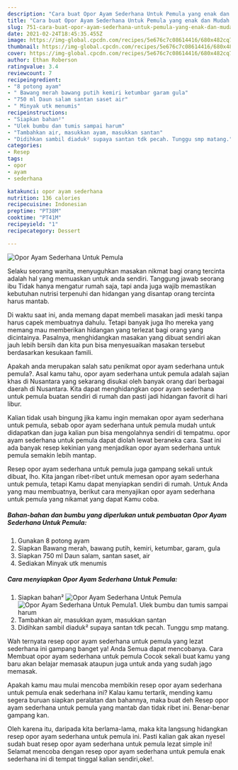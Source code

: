 ```yaml
---
description: "Cara buat Opor Ayam Sederhana Untuk Pemula yang enak dan Mudah Dibuat"
title: "Cara buat Opor Ayam Sederhana Untuk Pemula yang enak dan Mudah Dibuat"
slug: 751-cara-buat-opor-ayam-sederhana-untuk-pemula-yang-enak-dan-mudah-dibuat
date: 2021-02-24T18:45:35.455Z
image: https://img-global.cpcdn.com/recipes/5e676c7c08614416/680x482cq70/opor-ayam-sederhana-untuk-pemula-foto-resep-utama.jpg
thumbnail: https://img-global.cpcdn.com/recipes/5e676c7c08614416/680x482cq70/opor-ayam-sederhana-untuk-pemula-foto-resep-utama.jpg
cover: https://img-global.cpcdn.com/recipes/5e676c7c08614416/680x482cq70/opor-ayam-sederhana-untuk-pemula-foto-resep-utama.jpg
author: Ethan Roberson
ratingvalue: 3.4
reviewcount: 7
recipeingredient:
- "8 potong ayam"
- " Bawang merah bawang putih kemiri ketumbar garam gula"
- "750 ml Daun salam santan saset air"
- " Minyak utk menumis"
recipeinstructions:
- "Siapkan bahan²"
- "Ulek bumbu dan tumis sampai harum"
- "Tambahkan air, masukkan ayam, masukkan santan"
- "Didihkan sambil diaduk² supaya santan tdk pecah. Tunggu smp matang."
categories:
- Resep
tags:
- opor
- ayam
- sederhana

katakunci: opor ayam sederhana 
nutrition: 136 calories
recipecuisine: Indonesian
preptime: "PT38M"
cooktime: "PT41M"
recipeyield: "1"
recipecategory: Dessert

---
```



![Opor Ayam Sederhana Untuk Pemula](https://img-global.cpcdn.com/recipes/5e676c7c08614416/680x482cq70/opor-ayam-sederhana-untuk-pemula-foto-resep-utama.jpg)

Selaku seorang wanita, menyuguhkan masakan nikmat bagi orang tercinta adalah hal yang memuaskan untuk anda sendiri. Tanggung jawab seorang ibu Tidak hanya mengatur rumah saja, tapi anda juga wajib memastikan kebutuhan nutrisi terpenuhi dan hidangan yang disantap orang tercinta harus mantab.

Di waktu  saat ini, anda memang dapat membeli masakan jadi meski tanpa harus capek membuatnya dahulu. Tetapi banyak juga lho mereka yang memang mau memberikan hidangan yang terlezat bagi orang yang dicintainya. Pasalnya, menghidangkan masakan yang dibuat sendiri akan jauh lebih bersih dan kita pun bisa menyesuaikan masakan tersebut berdasarkan kesukaan famili. 



Apakah anda merupakan salah satu penikmat opor ayam sederhana untuk pemula?. Asal kamu tahu, opor ayam sederhana untuk pemula adalah sajian khas di Nusantara yang sekarang disukai oleh banyak orang dari berbagai daerah di Nusantara. Kita dapat menghidangkan opor ayam sederhana untuk pemula buatan sendiri di rumah dan pasti jadi hidangan favorit di hari libur.

Kalian tidak usah bingung jika kamu ingin memakan opor ayam sederhana untuk pemula, sebab opor ayam sederhana untuk pemula mudah untuk didapatkan dan juga kalian pun bisa mengolahnya sendiri di tempatmu. opor ayam sederhana untuk pemula dapat diolah lewat beraneka cara. Saat ini ada banyak resep kekinian yang menjadikan opor ayam sederhana untuk pemula semakin lebih mantap.

Resep opor ayam sederhana untuk pemula juga gampang sekali untuk dibuat, lho. Kita jangan ribet-ribet untuk memesan opor ayam sederhana untuk pemula, tetapi Kamu dapat menyiapkan sendiri di rumah. Untuk Anda yang mau membuatnya, berikut cara menyajikan opor ayam sederhana untuk pemula yang nikamat yang dapat Kamu coba.

<!--inarticleads1-->

##### Bahan-bahan dan bumbu yang diperlukan untuk pembuatan Opor Ayam Sederhana Untuk Pemula:

1. Gunakan 8 potong ayam
1. Siapkan  Bawang merah, bawang putih, kemiri, ketumbar, garam, gula
1. Siapkan 750 ml Daun salam, santan saset, air
1. Sediakan  Minyak utk menumis




<!--inarticleads2-->

##### Cara menyiapkan Opor Ayam Sederhana Untuk Pemula:

1. Siapkan bahan²
<img src="https://img-global.cpcdn.com/steps/b24fd9b2979181b7/160x128cq70/opor-ayam-sederhana-untuk-pemula-langkah-memasak-1-foto.jpg" alt="Opor Ayam Sederhana Untuk Pemula"><img src="https://img-global.cpcdn.com/steps/9f5f982ae7477fc1/160x128cq70/opor-ayam-sederhana-untuk-pemula-langkah-memasak-1-foto.jpg" alt="Opor Ayam Sederhana Untuk Pemula">1. Ulek bumbu dan tumis sampai harum
1. Tambahkan air, masukkan ayam, masukkan santan
1. Didihkan sambil diaduk² supaya santan tdk pecah. Tunggu smp matang.




Wah ternyata resep opor ayam sederhana untuk pemula yang lezat sederhana ini gampang banget ya! Anda Semua dapat mencobanya. Cara Membuat opor ayam sederhana untuk pemula Cocok sekali buat kamu yang baru akan belajar memasak ataupun juga untuk anda yang sudah jago memasak.

Apakah kamu mau mulai mencoba membikin resep opor ayam sederhana untuk pemula enak sederhana ini? Kalau kamu tertarik, mending kamu segera buruan siapkan peralatan dan bahannya, maka buat deh Resep opor ayam sederhana untuk pemula yang mantab dan tidak ribet ini. Benar-benar gampang kan. 

Oleh karena itu, daripada kita berlama-lama, maka kita langsung hidangkan resep opor ayam sederhana untuk pemula ini. Pasti kalian gak akan nyesel sudah buat resep opor ayam sederhana untuk pemula lezat simple ini! Selamat mencoba dengan resep opor ayam sederhana untuk pemula enak sederhana ini di tempat tinggal kalian sendiri,oke!.

